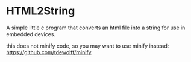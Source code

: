 # HTML2String
A simple little c program that converts an html file into a string for use in embedded devices.

this does not minify code, so you may want to use minify instead:
https://github.com/tdewolff/minify
